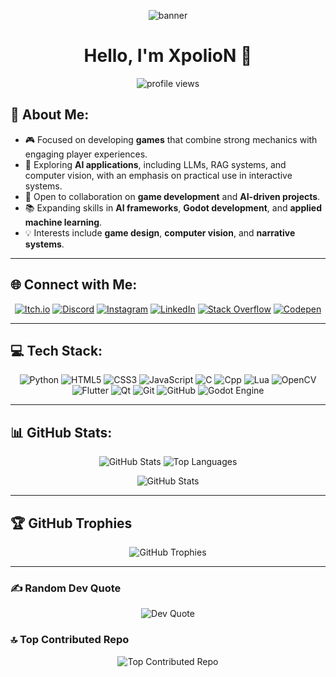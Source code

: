 <p align="center">
  <img src="https://user-images.githubusercontent.com/69487958/129805905-168fd73e-1d25-42fe-ac49-e757a584c338.gif" alt="banner">
</p>

<h1 align="center">Hello, I'm XpolioN 👋</h1>

<p align="center">
  <img src="https://komarev.com/ghpvc/?username=xpolion2005&label=Profile%20views&color=0e75b6&style=flat" alt="profile views" />
</p>

## 💫 About Me:
<ul> <li>🎮 Focused on developing <strong>games</strong> that combine strong mechanics with engaging player experiences.</li> <li>🤖 Exploring <strong>AI applications</strong>, including LLMs, RAG systems, and computer vision, with an emphasis on practical use in interactive systems.</li> <li>🤝 Open to collaboration on <strong>game development</strong> and <strong>AI-driven projects</strong>.</li> <li>📚 Expanding skills in <strong>AI frameworks</strong>, <strong>Godot development</strong>, and <strong>applied machine learning</strong>.</li> <li>💡 Interests include <strong>game design</strong>, <strong>computer vision</strong>, and <strong>narrative systems</strong>.</li> </ul>
<hr>

## 🌐 Connect with Me:
<p align="center">
  <a href="https://xpolion.itch.io/"><img src="https://img.shields.io/badge/Itch.io-%23FF2449?style=for-the-badge&logo=itch.io&logoColor=white" alt="Itch.io"></a>
  <a href="https://discord.gg/coming soon"><img src="https://img.shields.io/badge/Discord-%237289DA.svg?style=for-the-badge&logo=discord&logoColor=white" alt="Discord"></a>
  <a href="https://instagram.com/coming soon"><img src="https://img.shields.io/badge/Instagram-%23E4405F.svg?style=for-the-badge&logo=Instagram&logoColor=white" alt="Instagram"></a>
  <a href="https://www.linkedin.com/in/xpolion/"><img src="https://img.shields.io/badge/LinkedIn-%230077B5.svg?style=for-the-badge&logo=linkedin&logoColor=white" alt="LinkedIn"></a>
  <a href="https://stackoverflow.com/users/22907913/xpolion"><img src="https://img.shields.io/badge/-Stackoverflow-FE7A16?style=for-the-badge&logo=stack-overflow&logoColor=white" alt="Stack Overflow"></a>
<!--   <a href="https://twitch.tv/coming soon"><img src="https://img.shields.io/badge/Twitch-%239146FF.svg?logo=Twitch&logoColor=white" alt="Twitch"></a> -->
<!--   <a href="https://youtube.com/@coming soon"><img src="https://img.shields.io/badge/YouTube-%23FF0000.svg?logo=YouTube&logoColor=white" alt="YouTube"></a> -->
  <a href="https://codepen.io/coming soon"><img src="https://img.shields.io/badge/Codepen-000000?style=for-the-badge&logo=codepen&logoColor=white" alt="Codepen"></a>
</p>

<hr>

## 💻 Tech Stack:
<p align="center">
  <img src="https://img.shields.io/badge/python-3670A0?style=for-the-badge&logo=python&logoColor=ffdd54" alt="Python">
  <img src="https://img.shields.io/badge/html5-%23E34F26.svg?style=for-the-badge&logo=html5&logoColor=white" alt="HTML5">
  <img src="https://img.shields.io/badge/css3-%231572B6.svg?style=for-the-badge&logo=css3&logoColor=white" alt="CSS3">
  <img src="https://img.shields.io/badge/javascript-%23323330.svg?style=for-the-badge&logo=javascript&logoColor=%23F7DF1E" alt="JavaScript">
  <img src="https://img.shields.io/badge/c-%2300599C.svg?style=for-the-badge&logo=c&logoColor=white" alt="C">
  <img src="https://img.shields.io/badge/c++-%2300599C.svg?style=for-the-badge&logo=c&logoColor=white" alt="Cpp">
  <img src="https://img.shields.io/badge/lua-%232C2D72.svg?style=for-the-badge&logo=lua&logoColor=white" alt="Lua">
  <img src="https://img.shields.io/badge/opencv-%235C3EE8.svg?style=for-the-badge&logo=opencv&logoColor=white" alt="OpenCV">
  <img src="https://img.shields.io/badge/flutter-%2302569B.svg?style=for-the-badge&logo=flutter&logoColor=white" alt="Flutter">
  <img src="https://img.shields.io/badge/qt-%23217346.svg?style=for-the-badge&logo=qt&logoColor=white" alt="Qt">
<!--   <img src="https://img.shields.io/badge/sql-%2300f.svg?style=for-the-badge&logo=sqlite&logoColor=white" alt="SQL"> -->
  <img src="https://img.shields.io/badge/git-%23F05033.svg?style=for-the-badge&logo=git&logoColor=white" alt="Git">
  <img src="https://img.shields.io/badge/github-%23121011.svg?style=for-the-badge&logo=github&logoColor=white" alt="GitHub">
  <img src="https://img.shields.io/badge/godot-%23FFFFFF.svg?style=for-the-badge&logo=godot-engine" alt="Godot Engine">
</p>


<hr>

## 📊 GitHub Stats:
<p align="center">
  <img src="https://github-readme-stats.vercel.app/api?username=XpolioN2005&theme=dark&hide_border=true&include_all_commits=true&count_private=true" alt="GitHub Stats">
  <img src="https://github-readme-stats.vercel.app/api/top-langs/?username=XpolioN2005&theme=dark&hide_border=true&include_all_commits=true&count_private=true&layout=compact" alt="Top Languages">
</p>
<p align="center">
   <img src="https://github-profile-summary-cards.vercel.app/api/cards/profile-details?username=XpolioN2005&theme=dark&hide_border=false&include_all_commits=true&count_private=true" alt="GitHub Stats">
</p>

<hr>

## 🏆 GitHub Trophies
<p align="center">
  <img src="https://github-trophies.vercel.app/?username=Xpolion2005&theme=radical&no-frame=false&no-bg=true&margin-w=4" alt="GitHub Trophies">
</p>

<hr>

### ✍️ Random Dev Quote
<p align="center">
  <img src="https://quotes-github-readme.vercel.app/api?type=horizontal&theme=radical" alt="Dev Quote">
</p>

### 🔝 Top Contributed Repo
<p align="center">
  <img src="https://github-contributor-stats.vercel.app/api?username=XpolioN2005&limit=3&theme=dark&combine_all_yearly_contributions=true" alt="Top Contributed Repo">
</p>
